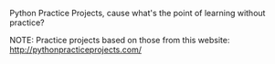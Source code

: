 Python Practice Projects, cause what's the point of learning without practice?

NOTE: Practice projects based on those from this website:
http://pythonpracticeprojects.com/
